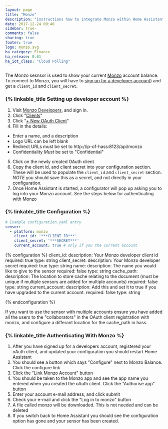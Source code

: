 ```yaml
---
layout: page
title: "Monzo"
description: "Instructions how to integrate Monzo within Home Assistant."
date: 2017-12-24 09:40
sidebar: true-
comments: false
sharing: true
footer: true
logo: monzo.svg
ha_category: Finance
ha_release: 0.61
ha_iot_class: "Cloud Polling"
---
```


The Monzo sesnsor is used to show your current [Monzo](https://monzo.com/) account balance. To connect to Monzo, you will have to [sign up for a developer account](https://developers.monzo.com)) and get a `client_id` and `client_secret`.

### {% linkable_title Setting up developer account %}
1. Visit [Monzo Developers](https://developers.monzo.com), and sign in.
2. Click "[Clients](https://developers.monzo.com/apps/home)"
3. Click "[+ New OAuth Client](https://developers.monzo.com/apps/new)"
4. Fill in the details:
  - Enter a name, and a description
  - Logo URL can be left blank
  - Redirect URLs must be set to http://ip-of-hass:8123/api/monzo
  - Confidentiality *Must* be set to "Confidential"
5. Click on the newly created OAuth client
6. Copy the client id, and client secret into your configuration section. These will be used to populate the `client_id` and `client_secret` section. *NOTE* you should save this as a secret, and not directly in your configuration.
7. Once Home Assistant is started, a configurator will pop up asking you to log into your Monzo account. See the steps below for authenticating with Monzo

### {% linkable_title Configuration %}

```yaml
# Example configuration.yaml entry
sensor:
  - platform: monzo
    client_id: '***CLIENT ID***'
    client_secret: '***SECRET***'
    current_account: true # only if you the current account
```
{% configuration %}
client_id:
  description: Your Monzo developer client id
  required: true
  type: string
client_secret:
  description: Your Monzo developer secret
  required: true
  type: string
name:
  description: The name you would like to give to the sensor
  required: false
  type: string
cache_path:
  description: The location to store cache relating to the document (must be unique if multiple sensors are added for multiple accounts)
  required: false
  type: string
current_account:
  description: Add this and set it to true if you have upgraded to the current account.
  required: false
  type: string

{% endconfiguration %}

<p class='note'>
If you want to use the sensor with multiple accounts ensure you have added all the users to the "collaborators" in the OAuth client registration with monzo, and configure a differant location for the cache_path in hass.
</p>

### {% linkable_title Authenticating With Monzo %}

1. After you have signed up for a developers account, registered your oAuth client, and updated your configuration you should restart Home Assistant
2. You should see a button which says "Configure" next to Monzo Balance. Click the configure link
3. Click the "Link Monzo Account" button
4. You should be taken to the Monzo app and see the app name you entered when you created the oAuth client. Click the "Authorise app" button
5. Enter your account e-mail address, and click submit
6. Check your e-mail and click the "Log in to monzo" button
7. A file called monzo will be downloaded. This is not needed and can be deleted
8. If you switch back to Home Assistant you should see the configuration option has gone and your sensor has been created.
